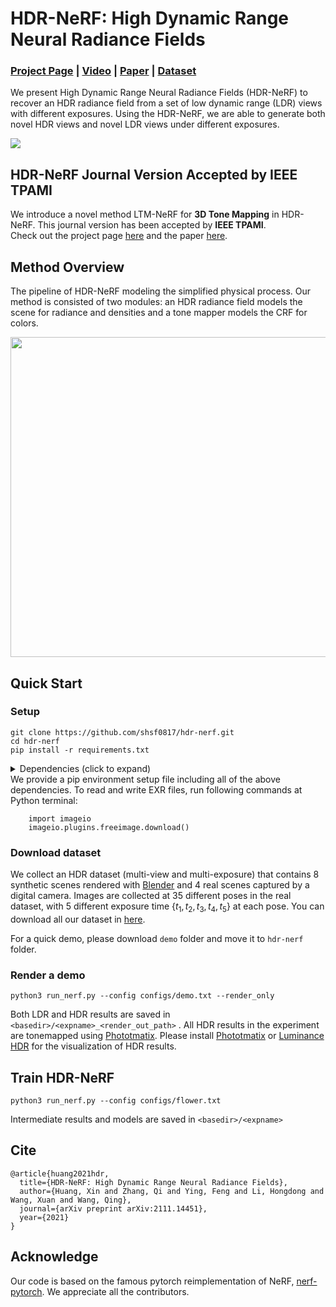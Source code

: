 # HDR-NeRF: High Dynamic Range Neural Radiance Fields
### [Project Page](https://xhuangcv.github.io/hdr-nerf/) | [Video](https://youtu.be/GmxsW9L1O6s) | [Paper](https://arxiv.org/abs/2111.14451) | [Dataset](https://drive.google.com/drive/folders/1OTDLLH8ydKX1DcaNpbQ46LlP0dKx6E-I?usp=sharing)

We present High Dynamic Range Neural Radiance Fields (HDR-NeRF) to recover an HDR radiance field from a set of low dynamic range (LDR) views with different exposures. Using the HDR-NeRF, we are able to generate both novel HDR views and novel LDR views under different exposures.

![](https://github.com/shsf0817/hdr-nerf/blob/gh-pages/images/overview.png)

## HDR-NeRF Journal Version Accepted by IEEE TPAMI

We introduce a novel method  LTM-NeRF for **3D Tone Mapping** in HDR-NeRF. This journal version has been accepted by **IEEE TPAMI**.  
Check out the project page [here](https://xhuangcv.github.io/LTM-NeRF/) and the paper [here](https://ieeexplore.ieee.org/document/10645297/).  

## Method Overview
The pipeline of HDR-NeRF modeling the simplified physical process. Our method is consisted of two modules: an HDR radiance field models the scene for radiance and densities and a tone mapper models the CRF for colors.

<p align="center">
<img src="https://github.com/shsf0817/hdr-nerf/blob/gh-pages/images/pipeline.png" style="width:512px;"/>
</p>

## Quick Start
### Setup
```
git clone https://github.com/shsf0817/hdr-nerf.git
cd hdr-nerf
pip install -r requirements.txt
```
<details>
  <summary> Dependencies (click to expand) </summary>
  
   - torch==1.9.0
   - torchvision==0.10.0
   - numpy==1.19.0
   - imageio-ffmpeg==0.4.5
   - imageio==2.9.0
   - opencv-python==4.5.3.56
   - tqdm==4.62.2
   - scikit-image==0.17.2
   - ConfigArgParse==1.5.2
  
</details>
We provide a pip environment setup file including all of the above dependencies. To read and write EXR files, run following commands at Python terminal:

```
    import imageio
    imageio.plugins.freeimage.download()
```

### Download dataset
We collect an HDR dataset (multi-view and multi-exposure) that contains 8 synthetic scenes rendered with [Blender](https://www.blender.org/) and 4 real scenes captured by a digital camera. Images are collected at 35 different poses in the real dataset, with 5 different exposure time $\{t_1, t_2, t_3, t_4, t_5\}$ at each pose. You can download all our dataset in [here](https://drive.google.com/drive/folders/1OTDLLH8ydKX1DcaNpbQ46LlP0dKx6E-I?usp=sharing). 

For a quick demo, please download ```demo``` folder and move it to ```hdr-nerf``` folder.

### Render a demo
```
python3 run_nerf.py --config configs/demo.txt --render_only
```
Both LDR and HDR results are saved in  ```<basedir>/<expname>_<render_out_path>``` . All HDR results in the experiment are tonemapped using [Phototmatix](https://www.hdrsoft.com/). Please install [Phototmatix](https://www.hdrsoft.com/) or [Luminance HDR](http://qtpfsgui.sourceforge.net/) for the visualization of HDR results.
## Train HDR-NeRF
```
python3 run_nerf.py --config configs/flower.txt
```
Intermediate results and models are saved in ```<basedir>/<expname>```

## Cite

```
@article{huang2021hdr,
  title={HDR-NeRF: High Dynamic Range Neural Radiance Fields},
  author={Huang, Xin and Zhang, Qi and Ying, Feng and Li, Hongdong and Wang, Xuan and Wang, Qing},
  journal={arXiv preprint arXiv:2111.14451},
  year={2021}
}
```

## Acknowledge
Our code is based on the famous pytorch reimplementation of NeRF, [nerf-pytorch](https://github.com/yenchenlin/nerf-pytorch/). We appreciate all the contributors.
